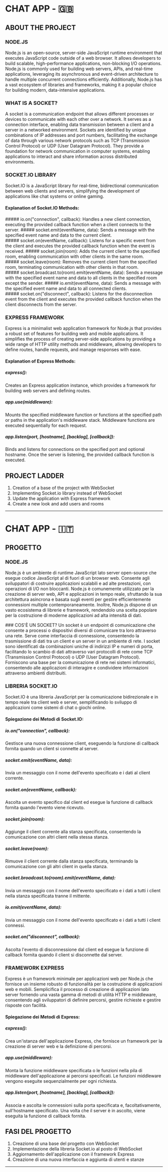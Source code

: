 # CHAT APP - 🇬🇧

## ABOUT THE PROJECT

### NODE.JS

Node.js is an open-source, server-side JavaScript runtime environment that executes JavaScript code outside of a web browser.
It allows developers to build scalable, high-performance applications, non-blocking I/O operations.
Node.js is commonly used for building web servers, APIs, and real-time applications, leveraging its asynchronous and event-driven architecture to handle multiple concurrent connections efficiently.
Additionally, Node.js has a vast ecosystem of libraries and frameworks, making it a popular choice for building modern, data-intensive applications.

### WHAT IS A SOCKET?

A socket is a communication endpoint that allows different processes or devices to communicate with each other over a network.
It serves as a connection interface, enabling data transmission between a client and a server in a networked environment.
Sockets are identified by unique combinations of IP addresses and port numbers, facilitating the exchange of data through various network protocols such as TCP (Transmission Control Protocol) or UDP (User Datagram Protocol).
They provide a foundation for network communication in computer systems, enabling applications to interact and share information across distributed environments.

### SOCKET.IO LIBRARY

Socket.IO is a JavaScript library for real-time, bidirectional communication between web clients and servers, simplifying the development of applications like chat systems or online gaming.

#### Explanation of Socket.IO Methods:

##### io.on("connection", callback):
Handles a new client connection, executing the provided callback function when a client connects to the server.
##### socket.emit(eventName, data):
Sends a message with the specified event name and data to the current client.
##### socket.on(eventName, callback):
Listens for a specific event from the client and executes the provided callback function when the event is received.
##### socket.join(room):
Adds the current client to the specified room, enabling communication with other clients in the same room.
##### socket.leave(room):
Removes the current client from the specified room, terminating communication with other clients in that room.
##### socket.broadcast.to(room).emit(eventName, data):
Sends a message with the specified event name and data to all clients in the specified room except the sender.
##### io.emit(eventName, data):
Sends a message with the specified event name and data to all connected clients.
##### socket.on("disconnect", callback):
Listens for the disconnection event from the client and executes the provided callback function when the client disconnects from the server.

### EXPRESS FRAMEWORK

Express is a minimalist web application framework for Node.js that provides a robust set of features for building web and mobile applications. It simplifies the process of creating server-side applications by providing a wide range of HTTP utility methods and middleware, allowing developers to define routes, handle requests, and manage responses with ease.

#### Explanation of Express Methods:

##### express():

Creates an Express application instance, which provides a framework for building web servers and defining routes.

##### app.use(middleware):

Mounts the specified middleware function or functions at the specified path or paths in the application's middleware stack. Middleware functions are executed sequentially for each request.

##### app.listen(port, [hostname], [backlog], [callback]):

Binds and listens for connections on the specified port and optional hostname. Once the server is listening, the provided callback function is executed.

## PROJECT LADDER

1. Creation of a base of the project with WebSocket
2. Implementing Socket.io library instead of WebSocket
3. Update the application with Express framework
4. Create a new look and add users and rooms

---

# CHAT APP - 🇮🇹

## PROGETTO

### NODE.JS

Node.js è un ambiente di runtime JavaScript lato server open-source che esegue codice JavaScript al di fuori di un browser web.
Consente agli sviluppatori di costruire applicazioni scalabili e ad alte prestazioni, con operazioni di I/O non bloccanti.
Node.js è comunemente utilizzato per la creazione di server web, API e applicazioni in tempo reale, sfruttando la sua architettura asincrona e basata sugli eventi per gestire efficientemente connessioni multiple contemporaneamente.
Inoltre, Node.js dispone di un vasto ecosistema di librerie e framework, rendendolo una scelta popolare per la costruzione di moderne applicazioni ad alta intensità di dati.

### COS'È UN SOCKET?
Un socket è un endpoint di comunicazione che consente a processi o dispositivi diversi di comunicare tra loro attraverso una rete.
Serve come interfaccia di connessione, consentendo la trasmissione di dati tra un client e un server in un ambiente di rete.
I socket sono identificati da combinazioni uniche di indirizzi IP e numeri di porta, facilitando lo scambio di dati attraverso vari protocolli di rete come TCP (Transmission Control Protocol) o UDP (User Datagram Protocol).
Forniscono una base per la comunicazione di rete nei sistemi informatici, consentendo alle applicazioni di interagire e condividere informazioni attraverso ambienti distribuiti.

### LIBRERIA SOCKET.IO

Socket.IO è una libreria JavaScript per la comunicazione bidirezionale e in tempo reale tra client web e server, semplificando lo sviluppo di applicazioni come sistemi di chat o giochi online.

#### Spiegazione dei Metodi di Socket.IO:

##### io.on("connection", callback):

Gestisce una nuova connessione client, eseguendo la funzione di callback fornita quando un client si connette al server.

##### socket.emit(eventName, data):

Invia un messaggio con il nome dell'evento specificato e i dati al client corrente.

##### socket.on(eventName, callback):

Ascolta un evento specifico dal client ed esegue la funzione di callback fornita quando l'evento viene ricevuto.

##### socket.join(room):

Aggiunge il client corrente alla stanza specificata, consentendo la comunicazione con altri client nella stessa stanza.

##### socket.leave(room):

Rimuove il client corrente dalla stanza specificata, terminando la comunicazione con gli altri client in quella stanza.

##### socket.broadcast.to(room).emit(eventName, data):

Invia un messaggio con il nome dell'evento specificato e i dati a tutti i client nella stanza specificata tranne il mittente.

##### io.emit(eventName, data):

Invia un messaggio con il nome dell'evento specificato e i dati a tutti i client connessi.

##### socket.on("disconnect", callback):

Ascolta l'evento di disconnessione dal client ed esegue la funzione di callback fornita quando il client si disconnette dal server.

### FRAMEWORK EXPRESS

Express è un framework minimale per applicazioni web per Node.js che fornisce un insieme robusto di funzionalità per la costruzione di applicazioni web e mobili. Semplicifica il processo di creazione di applicazioni lato server fornendo una vasta gamma di metodi di utilità HTTP e middleware, consentendo agli sviluppatori di definire percorsi, gestire richieste e gestire risposte con facilità.

#### Spiegazione dei Metodi di Express:

##### express():

Crea un'istanza dell'applicazione Express, che fornisce un framework per la creazione di server web e la definizione di percorsi.

##### app.use(middleware):

Monta la funzione middleware specificata o le funzioni nella pila di middleware dell'applicazione ai percorsi specificati. Le funzioni middleware vengono eseguite sequenzialmente per ogni richiesta.

##### app.listen(port, [hostname], [backlog], [callback]):

Associa e ascolta le connessioni sulla porta specificata e, facoltativamente, sull'hostname specificato. Una volta che il server è in ascolto, viene eseguita la funzione di callback fornita.

## FASI DEL PROGETTO

1. Creazione di una base del progetto con WebSocket
2. Implementazione della libreria Socket.io al posto di WebSocket
3. Aggiornamento dell'applicazione con il framework Express
4. Creazione di una nuova interfaccia e aggiunta di utenti e stanze

---
